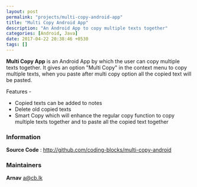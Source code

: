 ```yaml
---
layout: post
permalink: "projects/multi-copy-android-app"
title: "Multi Copy Android App"
description: "An Android App to copy multiple texts together"
categories: [Android, Java]
date: 2017-04-22 20:38:46 +0530
tags: []
---
```


**Multi Copy App** is an Android App by which the user can copy multiple texts together. It gives an option "Multi Copy" in the context menu to copy multiple texts, when you paste after multi copy option all the copied text will be pasted.

Features -   
- Copied texts can be added to notes   
- Delete old copied texts 
- Smart Copy which will enhance the regular copy function to copy multiple texts together and to paste all the copied text together
 

### Information

**Source Code** : <http://github.com/coding-blocks/multi-copy-android>

### Maintainers

**Arnav** <a@cb.lk>

